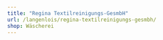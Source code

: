 ```yaml
---
title: "Regina Textilreinigungs-GesmbH"
url: /langenlois/regina-textilreinigungs-gesmbh/
shop: Wäscherei
---
```

